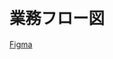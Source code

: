 # 業務フロー図

[Figma](https://www.figma.com/board/KOR6To1DySeUYKabn7P7x9/%E6%A5%AD%E5%8B%99%E3%83%95%E3%83%AD%E3%83%BC%E5%9B%B3?t=GRgdySSlAS6XxdL2-1)

